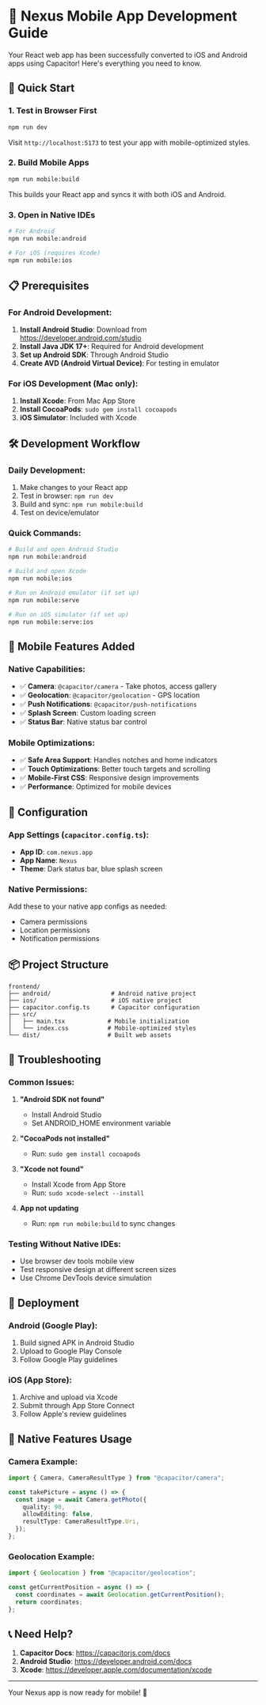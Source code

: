 # 📱 Nexus Mobile App Development Guide

Your React web app has been successfully converted to iOS and Android apps using Capacitor! Here's everything you need to know.

## 🚀 Quick Start

### 1. Test in Browser First

```bash
npm run dev
```

Visit `http://localhost:5173` to test your app with mobile-optimized styles.

### 2. Build Mobile Apps

```bash
npm run mobile:build
```

This builds your React app and syncs it with both iOS and Android.

### 3. Open in Native IDEs

```bash
# For Android
npm run mobile:android

# For iOS (requires Xcode)
npm run mobile:ios
```

## 📋 Prerequisites

### For Android Development:

1. **Install Android Studio**: Download from https://developer.android.com/studio
2. **Install Java JDK 17+**: Required for Android development
3. **Set up Android SDK**: Through Android Studio
4. **Create AVD (Android Virtual Device)**: For testing in emulator

### For iOS Development (Mac only):

1. **Install Xcode**: From Mac App Store
2. **Install CocoaPods**: `sudo gem install cocoapods`
3. **iOS Simulator**: Included with Xcode

## 🛠️ Development Workflow

### Daily Development:

1. Make changes to your React app
2. Test in browser: `npm run dev`
3. Build and sync: `npm run mobile:build`
4. Test on device/emulator

### Quick Commands:

```bash
# Build and open Android Studio
npm run mobile:android

# Build and open Xcode
npm run mobile:ios

# Run on Android emulator (if set up)
npm run mobile:serve

# Run on iOS simulator (if set up)
npm run mobile:serve:ios
```

## 📱 Mobile Features Added

### Native Capabilities:

- ✅ **Camera**: `@capacitor/camera` - Take photos, access gallery
- ✅ **Geolocation**: `@capacitor/geolocation` - GPS location
- ✅ **Push Notifications**: `@capacitor/push-notifications`
- ✅ **Splash Screen**: Custom loading screen
- ✅ **Status Bar**: Native status bar control

### Mobile Optimizations:

- ✅ **Safe Area Support**: Handles notches and home indicators
- ✅ **Touch Optimizations**: Better touch targets and scrolling
- ✅ **Mobile-First CSS**: Responsive design improvements
- ✅ **Performance**: Optimized for mobile devices

## 🔧 Configuration

### App Settings (`capacitor.config.ts`):

- **App ID**: `com.nexus.app`
- **App Name**: `Nexus`
- **Theme**: Dark status bar, blue splash screen

### Native Permissions:

Add these to your native app configs as needed:

- Camera permissions
- Location permissions
- Notification permissions

## 📦 Project Structure

```
frontend/
├── android/                 # Android native project
├── ios/                     # iOS native project
├── capacitor.config.ts      # Capacitor configuration
├── src/
│   ├── main.tsx            # Mobile initialization
│   └── index.css           # Mobile-optimized styles
└── dist/                   # Built web assets
```

## 🐛 Troubleshooting

### Common Issues:

1. **"Android SDK not found"**

   - Install Android Studio
   - Set ANDROID_HOME environment variable

2. **"CocoaPods not installed"**

   - Run: `sudo gem install cocoapods`

3. **"Xcode not found"**

   - Install Xcode from App Store
   - Run: `sudo xcode-select --install`

4. **App not updating**
   - Run: `npm run mobile:build` to sync changes

### Testing Without Native IDEs:

- Use browser dev tools mobile view
- Test responsive design at different screen sizes
- Use Chrome DevTools device simulation

## 🚀 Deployment

### Android (Google Play):

1. Build signed APK in Android Studio
2. Upload to Google Play Console
3. Follow Google Play guidelines

### iOS (App Store):

1. Archive and upload via Xcode
2. Submit through App Store Connect
3. Follow Apple's review guidelines

## 📱 Native Features Usage

### Camera Example:

```typescript
import { Camera, CameraResultType } from "@capacitor/camera";

const takePicture = async () => {
  const image = await Camera.getPhoto({
    quality: 90,
    allowEditing: false,
    resultType: CameraResultType.Uri,
  });
};
```

### Geolocation Example:

```typescript
import { Geolocation } from "@capacitor/geolocation";

const getCurrentPosition = async () => {
  const coordinates = await Geolocation.getCurrentPosition();
  return coordinates;
};
```

## 📞 Need Help?

1. **Capacitor Docs**: https://capacitorjs.com/docs
2. **Android Studio**: https://developer.android.com/docs
3. **Xcode**: https://developer.apple.com/documentation/xcode

---

Your Nexus app is now ready for mobile! 🎉
